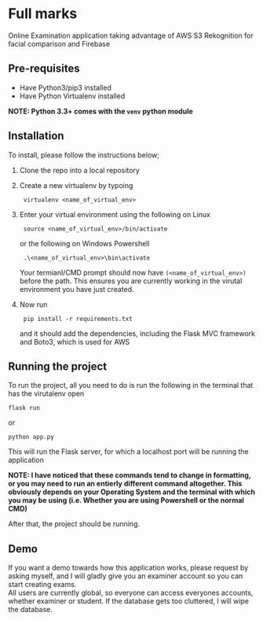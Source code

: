 # Full marks

Online Examination application taking advantage of AWS S3 Rekognition for facial comparison and Firebase

## Pre-requisites
- Have Python3/pip3 installed
- Have Python Virtualenv installed

**NOTE: Python 3.3+ comes with the `venv` python module**

## Installation

To install, please follow the instructions below;

1. Clone the repo into a local repository
2. Create a new virtualenv by typoing

        virtualenv <name_of_virtual_env>

3. Enter your virtual environment using the following on Linux

        source <name_of_virtual_env>/bin/activate

    or the following on Windows Powershell

        .\<name_of_virtual_env>\bin\activate

    Your termianl/CMD prompt should now have `(<name_of_virtual_env>)` before the path. This ensures you are currently working in the virutal environment you have just created.
4. Now run

        pip install -r requirements.txt

    and it should add the dependencies, including the Flask MVC framework and Boto3, which is used for AWS

## Running the project

To run the project, all you need to do is run the following in the terminal that has the virutalenv open

    flask run

or

    python app.py

This will run the Flask server, for which a localhost port will be running the application

**NOTE: I have noticed that these commands tend to change in formatting, or you may need to run an entierly different command altogether. This obviously depends on your Operating System and the terminal with which you may be using (i.e. Whether you are using Powershell or the normal CMD)**

After that, the project should be running.

## Demo

If you want a demo towards how this application works, please request by asking myself, and I will gladly give you an examiner account so you can start creating exams. <br>
All users are currently global, so everyone can access everyones accounts, whether examiner or student. If the database gets too cluttered, I will wipe the database.